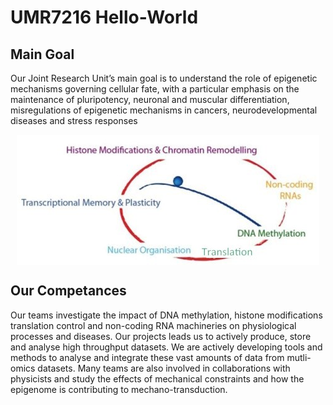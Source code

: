 # UMR7216 Hello-World

## Main Goal
Our Joint Research Unit’s main goal is to understand the role of epigenetic mechanisms governing cellular fate, with a particular emphasis on the maintenance of pluripotency, neuronal and muscular differentiation, misregulations of epigenetic mechanisms in cancers, neurodevelopmental diseases and stress responses

<p align="center"><img align="center" src ="https://github.com/parisepigenetics/Hello-World/blob/master/unit.jpg" /></p>

## Our Competances
Our teams investigate the impact of DNA methylation, histone modifications translation control  and non-coding RNA machineries on physiological processes and diseases. Our projects leads us to actively produce, store and analyse high throughput datasets. We are actively developing tools and methods to analyse and integrate these vast amounts of data from mutli-omics datasets. Many teams are also involved in collaborations with physicists and study the effects of mechanical constraints and how the epigenome is contributing to mechano-transduction.
